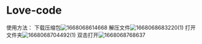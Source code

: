 # Love-code
使用方法：
下载压缩包![1668068614668](https://user-images.githubusercontent.com/95919273/201039766-05419ee2-7170-48e0-ad8d-02da3f299fd6.jpg)
解压文件![1668068683220(1)](https://user-images.githubusercontent.com/95919273/201040013-f9e40ec2-1bce-4059-99dd-e8e2c0fad17c.jpg)
打开文件夹![1668068704492(1)](https://user-images.githubusercontent.com/95919273/201040480-4be4d117-9ebb-4660-ab36-ab2c0393059d.jpg)
双击打开![1668068768637](https://user-images.githubusercontent.com/95919273/201040617-8c106c0d-b084-43d7-9f11-0f81c6e76fb8.jpg)
